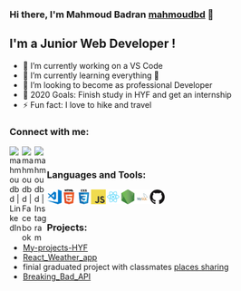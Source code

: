 ### Hi there, I'm Mahmoud Badran [mahmoudbd][website] 👋

## I'm a Junior Web Developer !
- 🔭 I’m currently working on a VS Code 
- 🌱 I’m currently learning everything 🤣
- 👯 I’m looking to become as professional Developer
- 🥅 2020 Goals: Finish study in HYF and get an internship  
- ⚡ Fun fact: I love to hike and travel

### Connect with me:

[<img align="left" alt="mahmoudbd | LinkedIn" width="22px" src="https://cdn.jsdelivr.net/npm/simple-icons@v3/icons/linkedin.svg" />][linkedin]
[<img align="left" alt="mahmoudbd | Facebook" width="22px" src="https://cdn.jsdelivr.net/npm/simple-icons@v3/icons/facebook.svg" />][facebook]
[<img align="left" alt="mahmoudbd | Instagram" width="22px" src="https://cdn.jsdelivr.net/npm/simple-icons@v3/icons/instagram.svg" />][instagram]


<br />

### Languages and Tools:

<img align="left" alt="Visual Studio Code" width="26px" src="https://raw.githubusercontent.com/github/explore/80688e429a7d4ef2fca1e82350fe8e3517d3494d/topics/visual-studio-code/visual-studio-code.png" />
<img align="left" alt="HTML5" width="26px" src="https://raw.githubusercontent.com/github/explore/80688e429a7d4ef2fca1e82350fe8e3517d3494d/topics/html/html.png" />
<img align="left" alt="CSS3" width="26px" src="https://raw.githubusercontent.com/github/explore/80688e429a7d4ef2fca1e82350fe8e3517d3494d/topics/css/css.png" />
<img align="left" alt="JavaScript" width="26px" src="https://raw.githubusercontent.com/github/explore/80688e429a7d4ef2fca1e82350fe8e3517d3494d/topics/javascript/javascript.png" />
<img align="left" alt="React" width="26px" src="https://raw.githubusercontent.com/github/explore/80688e429a7d4ef2fca1e82350fe8e3517d3494d/topics/react/react.png" />
<img align="left" alt="Node.js" width="26px" src="https://raw.githubusercontent.com/github/explore/80688e429a7d4ef2fca1e82350fe8e3517d3494d/topics/nodejs/nodejs.png" />
<img align="left" alt="MySQL" width="26px" src="https://raw.githubusercontent.com/github/explore/80688e429a7d4ef2fca1e82350fe8e3517d3494d/topics/mysql/mysql.png" />
<img align="left" alt="GitHub" width="26px" src="https://raw.githubusercontent.com/github/explore/78df643247d429f6cc873026c0622819ad797942/topics/github/github.png" />

<br />
<br />


### Projects:

- [My-projects-HYF]
- [React_Weather_app]
- finial graduated project with classmates [places sharing]
- [Breaking_Bad_API]

[website]: https://github.com/mahmoudbd
[instagram]: https://www.instagram.com/
[linkedin]: https://www.linkedin.com/in/www.linkedin.com/in/mahmoud-badran-nl/
[facebook]: https://www.facebook.com/mahmoudbd

 [My-projects-HYF]: https://github.com/wesam-k/My-projects-HYF
 [React_Weather_app]: https://compassionate-roentgen-e3d7b9.netlify.app/
 [places sharing]: https://placessharer.web.app/
 [Breaking_Bad_API]: https://happy-morse-65cdea.netlify.app/

